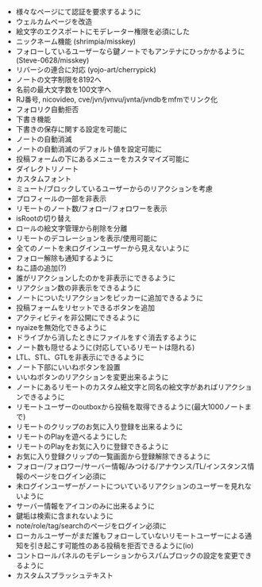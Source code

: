 - 様々なページにて認証を要求するように
- ウェルカムページを改造
- 絵文字のエクスポートにモデレーター権限を必須にした
- ニックネーム機能 (shrimpia/misskey)
- フォローしているユーザーなら鍵ノートでもアンテナにひっかかるように (Steve-0628/misskey)
- リバーシの連合に対応 (yojo-art/cherrypick)
- ノートの文字制限を8192へ
- 名前の最大文字数を100文字へ
- RJ番号, nicovideo, cve/jvn/jvnvu/jvnta/jvndbをmfmでリンク化
- フォロリク自動拒否
- 下書き機能
- 下書きの保存に関する設定を可能に
- ノートの自動消滅
- ノートの自動消滅のデフォルト値を設定可能に
- 投稿フォームの下にあるメニューをカスタマイズ可能に
- ダイレクトリノート
- カスタムフォント
- ミュート/ブロックしているユーザーからのリアクションを考慮
- プロフィールの一部を非表示
- リモートのノート数/フォロー/フォロワーを表示
- isRootの切り替え
- ロールの絵文字管理から削除を分離
- リモートのデコレーションを表示/使用可能に
- 全てのノートを未ログインユーザーから見えないように
- フォロー解除も通知するように
- ねこ語の追加(?)
- 誰がリアクションしたのかを非表示にできるように
- リアクション数の非表示をできるように
- ノートについたリアクションをピッカーに追加できるように
- 投稿フォームをリセットできるボタンを追加
- アクティビティを非公開にできるように
- nyaizeを無効化できるように
- ドライブから消したときにファイルをすぐ消去するように
- ノート数も隠せるように(対応しているリモートは隠れる)
- LTL、STL、GTLを非表示にできるように
- ノート下部にいいねボタンを設置
- いいねボタンのリアクションを変更出来るように
- ノートにあるリモートのカスタム絵文字と同名の絵文字があればリアクションできるように
- リモートユーザーのoutboxから投稿を取得できるように(最大1000ノートまで)
- リモートのクリップのお気に入り登録を出来るように
- リモートのPlayを遊べるようにした
- リモートのPlayをお気に入りに登録できるように
- お気に入り登録クリップの一覧画面から登録解除できるように
- フォロー/フォロワー/サーバー情報/みつける/アナウンス/TL/インスタンス情報のページをログイン必須に
- 未ログインユーザーがノートについているリアクションのユーザーを見れないように
- サーバー情報をアイコンのみに出来るように
- 鍵垢は検索に含まれないように
- note/role/tag/searchのページをログイン必須に
- ローカルユーザーがまだ誰もフォローしていないリモートユーザーによる通知を引き起こす可能性のある投稿を拒否できるように(io)
- コントロールパネルのモデレーションからスパムブロックの設定を変更できるように
- カスタムスプラッシュテキスト

